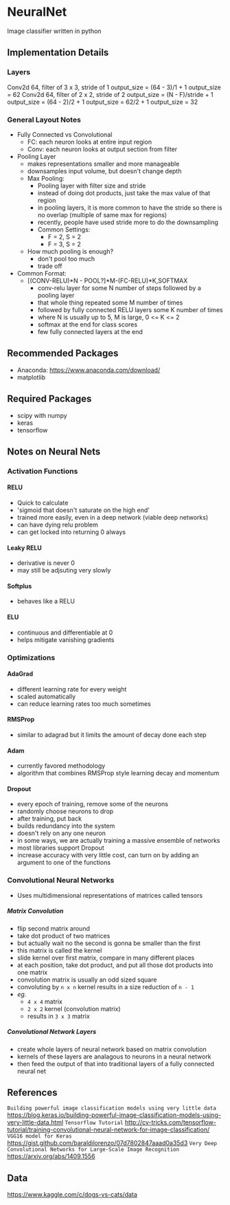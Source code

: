 # NeuralNet
Image classifier written in python

## Implementation Details
### Layers
Conv2d 64, filter of 3 x 3, stride of 1
output_size = (64 - 3)/1 + 1
output_size = 62
Conv2d 64, filter of 2 x 2, stride of 2
output_size = (N - F)/stride + 1
output_size = (64 - 2)/2 + 1
output_size = 62/2 + 1
output_size = 32

### General Layout Notes
- Fully Connected vs Convolutional
	- FC: each neuron looks at entire input region
	- Conv: each neuron looks at output section from filter
- Pooling Layer
	- makes representations smaller and more manageable
	- downsamples input volume, but doesn't change depth
	- Max Pooling:
		- Pooling layer with filter size and stride
		- instead of doing dot products, just take the max value of that region
		- in pooling layers, it is more common to have the stride so there is no overlap (multiple of same max for regions)
		- recently, people have used stride more to do the downsampling
		- Common Settings:
			- F = 2, S = 2
			- F = 3, S = 2
	- How much pooling is enough?
		- don't pool too much
		- trade off
- Common Format:
	- [(CONV-RELU)\*N - POOL?]\*M-(FC-RELU)\*K,SOFTMAX
		- conv-relu layer for some N number of steps followed by a pooling layer
		- that whole thing repeated some M number of times
		- followed by fully connected RELU layers some K number of times 
		- where N is usually up to 5, M is large, 0 <= K <= 2
		- softmax at the end for class scores
		- few fully connected layers at the end

## Recommended Packages
- Anaconda: https://www.anaconda.com/download/
- matplotlib

## Required Packages
- scipy with numpy
- keras
- tensorflow

## Notes on Neural Nets
### Activation Functions
#### RELU
- Quick to calculate
- 'sigmoid that doesn't saturate on the high end'
- trained more easily, even in a deep network (viable deep networks)
- can have dying relu problem
- can get locked into returning 0 always

#### Leaky RELU
- derivative is never 0
- may still be adjsuting very slowly

#### Softplus
- behaves like a RELU

#### ELU
- continuous and differentiable at 0
- helps mitigate vanishing gradients

### Optimizations

#### AdaGrad
- different learning rate for every weight
- scaled automatically
- can reduce learning rates too much sometimes

#### RMSProp
- similar to adagrad but it limits the amount of decay done each step

#### Adam
- currently favored methodology
- algorithm that combines RMSProp style learning decay and momentum

#### Dropout  
- every epoch of training, remove some of the neurons
- randomly choose neurons to drop
- after training, put back
- builds redundancy into the system
- doesn't rely on any one neuron
- in some ways, we are actually training a massive ensemble of networks
- most libraries support Dropout
- increase accuracy with very little cost, can turn on by adding an argument to one of the functions

### Convolutional Neural Networks
- Uses multidimensional representations of matrices called tensors

##### Matrix Convolution
- flip second matrix around
- take dot product of two matrices
- but actually wait no the second is gonna be smaller than the first
- this matrix is called the kernel
- slide kernel over first matrix, compare in many different places
- at each position, take dot product, and put all those dot products into one matrix
- convolution matrix is usually an odd sized square
- convoluting by `n x n` kernel results in a size reduction of `n - 1`
- *eg.*
	- `4 x 4` matrix
	- `2 x 2` kernel (convolution matrix)
	- results in `3 x 3` matrix


##### Convolutional Network Layers
- create whole layers of neural network based on matrix convolution
- kernels of these layers are analagous to neurons in a neural network
- then feed the output of that into traditional layers of a fully connected neural net

## References
`Building powerful image classification models using very little data`
https://blog.keras.io/building-powerful-image-classification-models-using-very-little-data.html
`Tensorflow Tutorial`
http://cv-tricks.com/tensorflow-tutorial/training-convolutional-neural-network-for-image-classification/
`VGG16 model for Keras`
https://gist.github.com/baraldilorenzo/07d7802847aaad0a35d3
`Very Deep Convolutional Networks for Large-Scale Image Recognition`
https://arxiv.org/abs/1409.1556

## Data
https://www.kaggle.com/c/dogs-vs-cats/data
